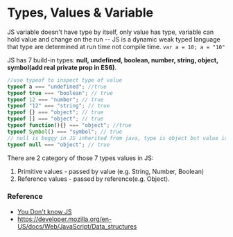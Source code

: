 # Types, Values & Variable

JS variable doesn't have type by itself, only value has type, variable can hold value and change on the run -- JS is a dynamic weak typed language that type are determined at run time not compile time. ```var a = 10; a = "10"```

JS has 7 build-in types: **null, undefined, boolean, number, string, object, symbol(add real private prop in ES6)**.

```js
//use typeof to inspect type of value
typeof a === "undefined"; //true
typeof true === "boolean"; // true
typeof 12 === "number"; // true
typeof "12" === "string"; // true
typeof {} === "object"; // true
typeof [] === "object"; // true
typeof function(){} === "object"; //true
typeof Symbol() === "symbol"; // true
// null is buggy in JS inherited from java, type is object but value is falsy
typeof null === "object"; // true
```

There are 2 category of those 7 types values in JS:
1. Primitive values - passed by value (e.g. String, Number, Boolean)
2. Reference values - passed by reference(e.g. Object).

### Reference
- [You Don't know JS](https://github.com/getify/You-Dont-Know-JS/tree/master/types%20%26%20grammar)
- https://developer.mozilla.org/en-US/docs/Web/JavaScript/Data_structures
